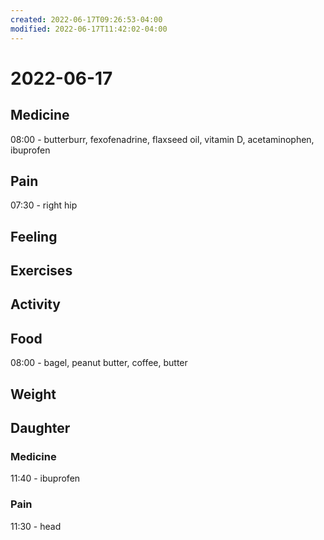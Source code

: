 ```yaml
---
created: 2022-06-17T09:26:53-04:00
modified: 2022-06-17T11:42:02-04:00
---
```


# 2022-06-17

## Medicine

08:00 - butterburr, fexofenadrine, flaxseed oil, vitamin D, acetaminophen, ibuprofen 


## Pain

07:30 - right hip


## Feeling


## Exercises


## Activity


## Food

08:00 - bagel, peanut butter, coffee, butter 


## Weight

## Daughter

### Medicine

11:40 - ibuprofen 


### Pain

11:30 - head
